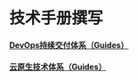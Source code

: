 技术手册撰写
=============
#### [DevOps持续交付体系（Guides）](DevOps持续交付体系/DevOps持续交付体系（Guides）.md)
#### [云原生技术体系（Guides）](云原生技术体系/云原生技术体系（Guides）.md)